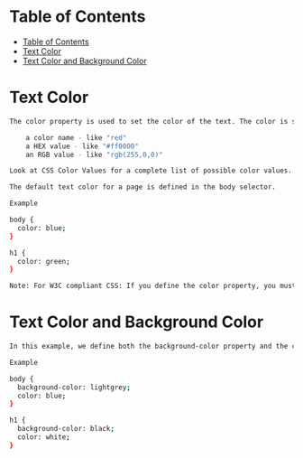 # Table of Contents
- [Table of Contents](#table-of-contents)
- [Text Color](#text-color)
- [Text Color and Background Color](#text-color-and-background-color)

# Text Color

```bash
The color property is used to set the color of the text. The color is specified by:

    a color name - like "red"
    a HEX value - like "#ff0000"
    an RGB value - like "rgb(255,0,0)"

Look at CSS Color Values for a complete list of possible color values.

The default text color for a page is defined in the body selector.

Example

body {
  color: blue;
}

h1 {
  color: green;
}

Note: For W3C compliant CSS: If you define the color property, you must also define the background-color.
```

# Text Color and Background Color

```bash
In this example, we define both the background-color property and the color property:

Example

body {
  background-color: lightgrey;
  color: blue;
}

h1 {
  background-color: black;
  color: white;
} 
```